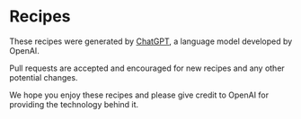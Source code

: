 # Recipes

These recipes were generated by [ChatGPT](https://openai.com/), a language model developed by OpenAI.

Pull requests are accepted and encouraged for new recipes and any other potential changes.

We hope you enjoy these recipes and please give credit to OpenAI for providing the technology behind it.
